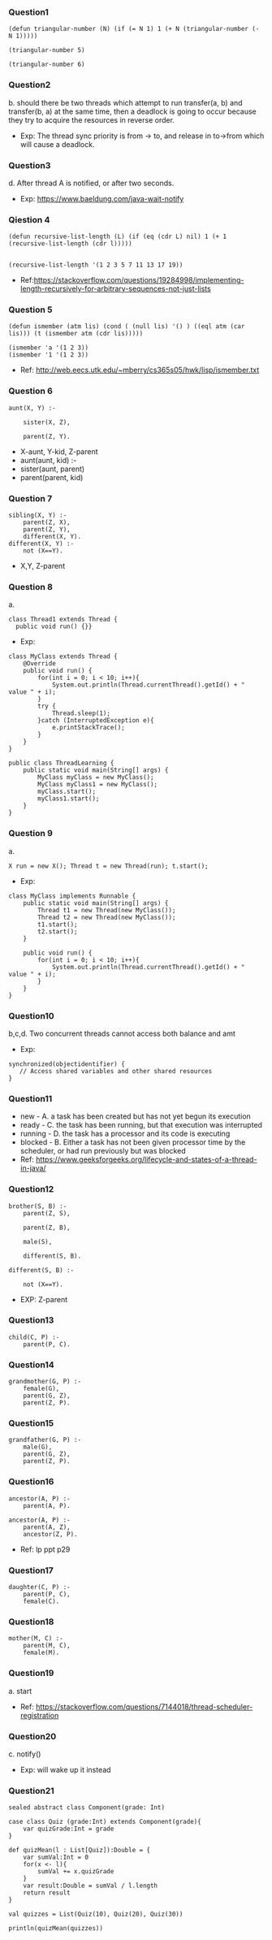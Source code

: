 ### Question1
```
(defun triangular-number (N) (if (= N 1) 1 (+ N (triangular-number (- N 1)))))

(triangular-number 5)

(triangular-number 6)
```

### Question2  
b. should there be two threads which attempt to run transfer(a, b) and transfer(b, a) at the same time, then a deadlock is going to occur because they try to acquire the resources in reverse order.   

* Exp: The thread sync priority is from -> to, and release in to->from which will cause a deadlock.  

### Question3  
d. After thread A is notified, or after two seconds.  

* Exp: https://www.baeldung.com/java-wait-notify  

### Qiestion 4
```
(defun recursive-list-length (L) (if (eq (cdr L) nil) 1 (+ 1 (recursive-list-length (cdr l)))))


(recursive-list-length '(1 2 3 5 7 11 13 17 19))
```
* Ref:https://stackoverflow.com/questions/19284998/implementing-length-recursively-for-arbitrary-sequences-not-just-lists

### Question 5
```
(defun ismember (atm lis) (cond ( (null lis) '() ) ((eql atm (car lis))) (t (ismember atm (cdr lis)))))

(ismember 'a '(1 2 3))
(ismember '1 '(1 2 3))
```
* Ref: http://web.eecs.utk.edu/~mberry/cs365s05/hwk/lisp/ismember.txt

### Question 6
```
aunt(X, Y) :-

	sister(X, Z),

	parent(Z, Y).
```
* X-aunt, Y-kid, Z-parent
* aunt(aunt, kid) :-
*   sister(aunt, parent)
*   parent(parent, kid)

### Question 7
```
sibling(X, Y) :-
	parent(Z, X),
	parent(Z, Y),
	different(X, Y).
different(X, Y) :-
	not (X==Y).
```
* X,Y, Z-parent

### Question 8
a. 
```		
class Thread1 extends Thread {
  public void run() {}}
```
* Exp:
```
class MyClass extends Thread {
    @Override
    public void run() {
        for(int i = 0; i < 10; i++){
            System.out.println(Thread.currentThread().getId() + " value " + i);
        }
        try {
            Thread.sleep(1);
        }catch (InterruptedException e){
            e.printStackTrace();
        }
    }
}

public class ThreadLearning {
    public static void main(String[] args) {
        MyClass myClass = new MyClass();
        MyClass myClass1 = new MyClass();
        myClass.start();
        myClass1.start();
    }
}
```

### Question 9
a.
```
X run = new X(); Thread t = new Thread(run); t.start();
```

* Exp:

```
class MyClass implements Runnable {
    public static void main(String[] args) {
        Thread t1 = new Thread(new MyClass());
        Thread t2 = new Thread(new MyClass());
        t1.start();
        t2.start();
    }

    public void run() {
        for(int i = 0; i < 10; i++){
            System.out.println(Thread.currentThread().getId() + " value " + i);
        }
    }
}
```

### Question10
b,c,d. Two concurrent threads cannot access both balance and amt
* Exp: 
```
synchronized(objectidentifier) {
   // Access shared variables and other shared resources
}
```

### Question11
* new - A. a task has been created but has not yet begun its execution
* ready - C. the task has been running, but that execution was interrupted
* running - D. the task has a processor and its code is executing
* blocked - B. Either a task has not been given processor time by the scheduler, or had run previously but was blocked
* Ref: https://www.geeksforgeeks.org/lifecycle-and-states-of-a-thread-in-java/

### Question12
```
brother(S, B) :-
	parent(Z, S),

	parent(Z, B),

	male(S),

	different(S, B).

different(S, B) :-

	not (X==Y).
```
* EXP: Z-parent

### Question13
```
child(C, P) :-
	parent(P, C).
```

### Question14
```
grandmother(G, P) :-
	female(G),
	parent(G, Z),
	parent(Z, P).
```

### Question15
```
grandfather(G, P) :-
	male(G),
	parent(G, Z),
	parent(Z, P).
```

### Question16
```
ancestor(A, P) :-
	parent(A, P).

ancestor(A, P) :-
	parent(A, Z),
	ancestor(Z, P).
```
* Ref: lp ppt p29

### Question17
```
daughter(C, P) :-
	parent(P, C),
	female(C).
```

### Question18
```
mother(M, C) :-
	parent(M, C),
	female(M).
```

### Question19
a. start
* Ref: https://stackoverflow.com/questions/7144018/thread-scheduler-registration

### Question20
c. notify()
* Exp: will wake up it instead

### Question21
```
sealed abstract class Component(grade: Int)

case class Quiz (grade:Int) extends Component(grade){
    var quizGrade:Int = grade
}

def quizMean(l : List[Quiz]):Double = {
    var sumVal:Int = 0
    for(x <- l){
        sumVal += x.quizGrade
    }
    var result:Double = sumVal / l.length
    return result
}

val quizzes = List(Quiz(10), Quiz(20), Quiz(30))

println(quizMean(quizzes))
```
